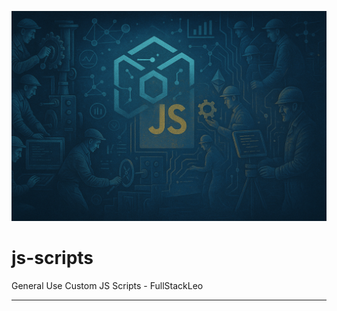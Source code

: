 ![JS Scripts Cover Image](https://raw.githubusercontent.com/fullstackleo777/covers/refs/heads/main/covers/js-scripts/cover_js-scripts.png)

# js-scripts

General Use Custom JS Scripts - FullStackLeo

___
